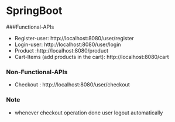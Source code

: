 # SpringBoot

###Functional-APIs
* Register-user: http://localhost:8080/user/register
* Login-user: http://localhost:8080/user/login
* Product :http://localhost:8080/product
* Cart-Items (add products in the cart): http://localhost:8080/cart

### Non-Functional-APIs
* Checkout : http://localhost:8080/user/checkout

### Note
* whenever checkout operation done user logout automatically
